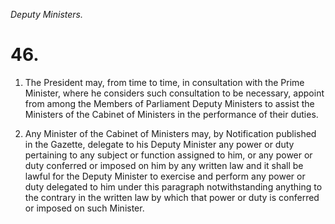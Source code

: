 *Deputy Ministers.*

# 46.

1. The President may, from time to time, in consultation with the Prime Minister, where he considers such consultation to be necessary, appoint from among the Members of Parliament Deputy Ministers to assist the Ministers of the Cabinet of Ministers in the performance of their duties.

2. Any Minister of the Cabinet of Ministers may, by Notification published in the Gazette, delegate to his Deputy Minister any power or duty pertaining to any subject or function assigned to him, or any power or duty conferred or imposed on him by any written law and it shall be lawful for the Deputy Minister to exercise and perform any power or duty delegated to him under this paragraph notwithstanding anything to the contrary in the written law by which that power or duty is conferred or imposed on such Minister.